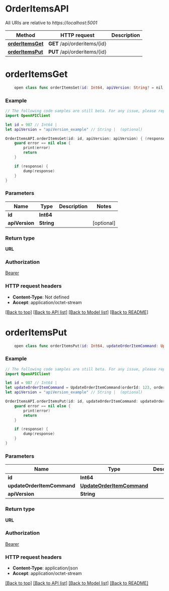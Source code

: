 # OrderItemsAPI

All URIs are relative to *https://localhost:5001*

Method | HTTP request | Description
------------- | ------------- | -------------
[**orderItemsGet**](OrderItemsAPI.md#orderitemsget) | **GET** /api/orderitems/{id} | 
[**orderItemsPut**](OrderItemsAPI.md#orderitemsput) | **PUT** /api/orderitems/{id} | 


# **orderItemsGet**
```swift
    open class func orderItemsGet(id: Int64, apiVersion: String? = nil, completion: @escaping (_ data: URL?, _ error: Error?) -> Void)
```



### Example
```swift
// The following code samples are still beta. For any issue, please report via http://github.com/OpenAPITools/openapi-generator/issues/new
import OpenAPIClient

let id = 987 // Int64 | 
let apiVersion = "apiVersion_example" // String |  (optional)

OrderItemsAPI.orderItemsGet(id: id, apiVersion: apiVersion) { (response, error) in
    guard error == nil else {
        print(error)
        return
    }

    if (response) {
        dump(response)
    }
}
```

### Parameters

Name | Type | Description  | Notes
------------- | ------------- | ------------- | -------------
 **id** | **Int64** |  | 
 **apiVersion** | **String** |  | [optional] 

### Return type

**URL**

### Authorization

[Bearer](../README.md#Bearer)

### HTTP request headers

 - **Content-Type**: Not defined
 - **Accept**: application/octet-stream

[[Back to top]](#) [[Back to API list]](../README.md#documentation-for-api-endpoints) [[Back to Model list]](../README.md#documentation-for-models) [[Back to README]](../README.md)

# **orderItemsPut**
```swift
    open class func orderItemsPut(id: Int64, updateOrderItemCommand: UpdateOrderItemCommand, apiVersion: String? = nil, completion: @escaping (_ data: URL?, _ error: Error?) -> Void)
```



### Example
```swift
// The following code samples are still beta. For any issue, please report via http://github.com/OpenAPITools/openapi-generator/issues/new
import OpenAPIClient

let id = 987 // Int64 | 
let updateOrderItemCommand = UpdateOrderItemCommand(orderId: 123, orderItemId: 123, receivedQuantity: 123, orderCode: "orderCode_example", receivedPrice: 123, receivedUnitPrice: 123, received: false) // UpdateOrderItemCommand | 
let apiVersion = "apiVersion_example" // String |  (optional)

OrderItemsAPI.orderItemsPut(id: id, updateOrderItemCommand: updateOrderItemCommand, apiVersion: apiVersion) { (response, error) in
    guard error == nil else {
        print(error)
        return
    }

    if (response) {
        dump(response)
    }
}
```

### Parameters

Name | Type | Description  | Notes
------------- | ------------- | ------------- | -------------
 **id** | **Int64** |  | 
 **updateOrderItemCommand** | [**UpdateOrderItemCommand**](UpdateOrderItemCommand.md) |  | 
 **apiVersion** | **String** |  | [optional] 

### Return type

**URL**

### Authorization

[Bearer](../README.md#Bearer)

### HTTP request headers

 - **Content-Type**: application/json
 - **Accept**: application/octet-stream

[[Back to top]](#) [[Back to API list]](../README.md#documentation-for-api-endpoints) [[Back to Model list]](../README.md#documentation-for-models) [[Back to README]](../README.md)

